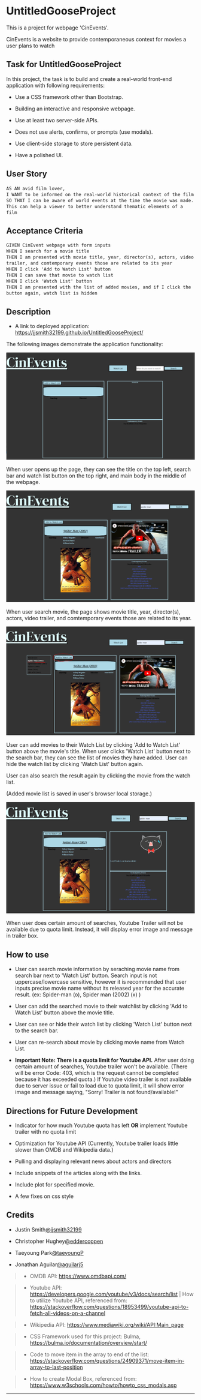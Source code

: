 # UntitledGooseProject
This is a project for webpage 'CinEvents'.

CinEvents is a website to provide contemporaneous context for movies a user plans to watch


## Task for UntitledGooseProject

In this project, the task is to build and create a real-world front-end application with following requirements:

* Use a CSS framework other than Bootstrap.

* Building an interactive and responsive webpage.

* Use at least two server-side APIs.

* Does not use alerts, confirms, or prompts (use modals).

* Use client-side storage to store persistent data.

* Have a polished UI.


## User Story

```
AS AN avid film lover,
I WANT to be informed on the real-world historical context of the film
SO THAT I can be aware of world events at the time the movie was made. This can help a viewer to better understand thematic elements of a film

```

## Acceptance Criteria
```
GIVEN CinEvent webpage with form inputs
WHEN I search for a movie title
THEN I am presented with movie title, year, director(s), actors, video trailer, and comtemporary events those are related to its year 
WHEN I click 'Add to Watch List' button
THEN I can save that movie to watch list
WHEN I click 'Watch List' button
THEN I am presented with the list of added movies, and if I click the button again, watch list is hidden
```

## Description

* A link to deployed application: https://jjsmith32199.github.io/UntitledGooseProject/

The following images demonstrate the application functionality:

![CinEvents Webpage.](./assets/images/CinEvents_1.png)

When user opens up the page, they can see the title on the top left, search bar and watch list button on the top right, and main body in the middle of the webpage. 

![CinEvents Webpage with result.](./assets/images/CinEvents_Search.png)

When user search movie, the page shows movie title, year, director(s), actors, video trailer, and comtemporary events those are related to its year.

![Watch List for CinEvents Webpage.](./assets/images/CinEvents_Watch_list.png)

User can add movies to their Watch List by clicking 'Add to Watch List' button above the movie's title. When user clicks 'Watch List' button next to the search bar, they can see the list of movies they have added. User can hide the watch list by clicking 'Watch List' button again. 

User can also search the result again by clicking the movie from the watch list.

(Added movie list is saved in user's browser local storage.)

![Youtube reached quota limit or video not available](./assets/images/CinEvents_Search_yt_error.png)

When user does certain amount of searches, Youtube Trailer will not be available due to quota limit. Instead, it will display error image and message in trailer box. 


## How to use

* User can search movie information by seraching movie name from search bar next to 'Watch List' button. Search input is not uppercase/lowercase sensitive, however it is recommended that user inputs precise movie name without its released year for the accurate result. (ex: Spider-man (o),  Spider man (2002) (x) )

* User can add the searched movie to their watchlist by clicking 'Add to Watch List' button above the movie title. 

* User can see or hide their watch list by clicking 'Watch List' button next to the search bar. 

* User can re-search about movie by clicking movie name from Watch List.

* **Important Note: There is a quota limit for Youtube API.** After user doing certain amount of searches, Youtube trailer won't be available. (There will be error Code: 403, which is the request cannot be completed because it has exceeded quota.) If Youtube video trailer is not available due to server issue or fail to load due to quota limit, it will show error image and message saying, "Sorry! Trailer is not found/available!" 


## Directions for Future Development

* Indicator for how much Youtube quota has left **OR** implement Youtube trailer with no quota limit

* Optimization for Youtube API (Currently, Youtube trailer loads little slower than OMDB and Wikipedia data.)

* Pulling and displaying relevant news about actors and directors

* Include snippets of the articles along with the links.

* Include plot for specified movie.

* A few fixes on css style


## Credits

* Justin Smith[@jjsmith32199](https://github.com/jjsmith32199)

* Christopher Hughey[@eddercoppen](https://github.com/eddercoppen)

* Taeyoung Park[@taeyoungP](https://github.com/taeyoungP)

* Jonathan Aguilar[@aguilarj5](https://github.com/jjsmith32199)



> * OMDB API: https://www.omdbapi.com/

> * Youtube API: https://developers.google.com/youtube/v3/docs/search/list  |  How to utilize Youtube API, referenced from: https://stackoverflow.com/questions/18953499/youtube-api-to-fetch-all-videos-on-a-channel 

> * Wikipedia API: https://www.mediawiki.org/wiki/API:Main_page 

> * CSS Framework used for this project: Bulma, https://bulma.io/documentation/overview/start/ 

> * Code to move item in the array to end of the list: https://stackoverflow.com/questions/24909371/move-item-in-array-to-last-position

> * How to create Modal Box, referenced from: https://www.w3schools.com/howto/howto_css_modals.asp 

- - -